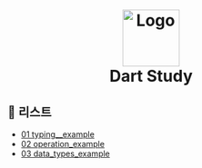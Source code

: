 <h1 align="center">
  <img src="https://blog.kakaocdn.net/dn/zSb3I/btrB6jJo0t0/wikuqjItRkHdb40FfNB78K/img.png" alt="Logo" width="100" >
  <br>
  Dart Study
</h1>


## 📗 리스트
- [01 typing__example](https://github.com/Lovingcats/Flutter_study/tree/main/Dart/typing__example)
- [02 operation_example](https://github.com/Lovingcats/Flutter_study/tree/main/Dart/operation_example)
- [03 data_types_example](https://github.com/Lovingcats/Flutter_study/tree/main/Dart/data_types_example)

